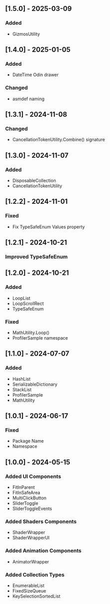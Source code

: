 ## [1.5.0] - 2025-03-09
### Added
- GizmosUtility

## [1.4.0] - 2025-01-05
### Added
- DateTime Odin drawer
### Changed
- asmdef naming

## [1.3.1] - 2024-11-08
### Changed
- CancellationTokenUtility.Combine() signature

## [1.3.0] - 2024-11-07
### Added
- DisposableCollection
- CancellationTokenUtility

## [1.2.2] - 2024-11-01
### Fixed
- Fix TypeSafeEnum Values property

## [1.2.1] - 2024-10-21
### Improved TypeSafeEnum

## [1.2.0] - 2024-10-21
### Added
- LoopList
- LoopScrollRect
- TypeSafeEnum
### Fixed
- MathUtility.Loop()
- ProfilerSample namespace

## [1.1.0] - 2024-07-07
### Added
- HashList
- SerializableDictionary
- StackList
- ProfilerSample
- MathUtility

## [1.0.1] - 2024-06-17
### Fixed
- Package Name
- Namespace

## [1.0.0] - 2024-05-15
### Added UI Components
- FitInParent
- FitInSafeArea
- MultiClickButton
- SliderToggle
- SliderToggleEvents
### Added Shaders Components
- ShaderWrapper
- ShaderWrapperUI
### Added Animation Components
- AnimatorWrapper
### Added Collection Types
- EnumerableList
- FixedSizeQueue
- KeySelectionSortedList